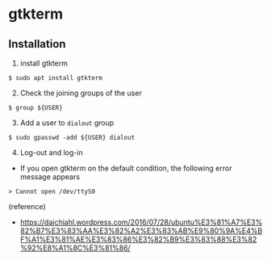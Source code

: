 
# gtkterm

## Installation

1. install gtkterm
```
$ sudo apt install gtkterm
```

2. Check the joining groups of the user
```
$ group ${USER}
```
3. Add a user to `dialout` group
```
$ sudo gpasswd -add ${USER} dialout
```
4. Log-out and log-in 

- If you open gtkterm on the default condition, the following error message appears
```
> Cannot open /dev/ttyS0
```

(reference)
- https://daichiahl.wordpress.com/2016/07/28/ubuntu%E3%81%A7%E3%82%B7%E3%83%AA%E3%82%A2%E3%83%AB%E9%80%9A%E4%BF%A1%E3%81%AE%E3%83%86%E3%82%B9%E3%83%88%E3%82%92%E8%A1%8C%E3%81%86/